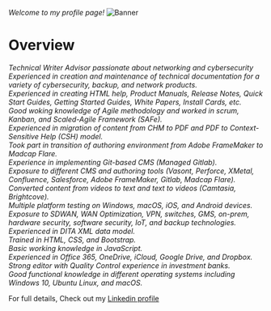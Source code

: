 _Welcome to my profile page!_
![Banner](https://raw.github.com/ashokchandru/ashokchandru/ashokchandru.github.io)

# Overview
_Technical Writer Advisor passionate about networking and cybersecurity
Experienced in creation and maintenance of technical documentation for a variety of cybersecurity, backup, and network products.\
Experienced in creating HTML help, Product Manuals, Release Notes, Quick Start Guides, Getting Started Guides, White Papers, Install Cards, etc.\
Good woking knowledge of Agile methodology and worked in scrum, Kanban, and Scaled-Agile Framework (SAFe).\
Experienced in migration of content from CHM to PDF and PDF to Context-Sensitive Help (CSH) model.\
Took part in transition of authoring environment from Adobe FrameMaker to Madcap Flare.\
Experience in implementing Git-based CMS (Managed Gitlab).\
Exposure to different CMS and authoring tools (Vasont, Perforce, XMetal, Confluence, Salesforce, Adobe FrameMaker, Gitlab, Madcap Flare).\
Converted content from videos to text and text to videos (Camtasia, Brightcove).\
Multiple platform testing on Windows, macOS, iOS, and Android devices.\
Exposure to SDWAN, WAN Optimization, VPN, switches, GMS, on-prem, hardware security, software security, IoT, and backup technologies.\
Experienced in DITA XML data model.\
Trained in HTML, CSS, and Bootstrap.\
Basic working knowledge in JavaScript.\
Experienced in Office 365, OneDrive, iCloud, Google Drive, and Dropbox.\
Strong editor with Quality Control experience in investment banks.\
Good functional knowledge in different operating systems including Windows 10, Ubuntu Linux, and macOS._

For full details, Check out my [Linkedin profile](https://www.linkedin.com/in/ashokchandru/)
